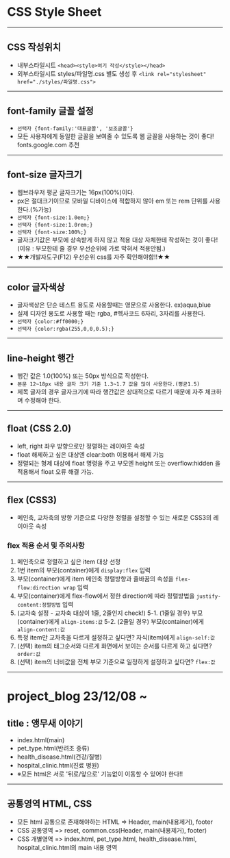 # CSS Style Sheet
----
## CSS 작성위치
* 내부스타일시트 `<head><style>여기 작성</style></head>`
* 외부스타일시트 styles/파일명.css 별도 생성 후 
    `<link rel="stylesheet" href="./styles/파일명.css">`
----
## font-family 글꼴 설정
* `선택자 {font-family:'대표글꼴', '보조글꼴'}`
* 모든 사용자에게 동일한 글꼴을 보여줄 수 있도록 웹 글꼴을 사용하는 것이 좋다! fonts.google.com 추천 
----
## font-size 글자크기
* 웹브라우저 평균 글자크기는 16px(100%)이다.
* px은 절대크기이므로 모바일 디바이스에 적합하지 않아 em 또는 rem 단위를 사용한다.(%가능)
* `선택자 {font-size:1.0em;}`
* `선택자 {font-size:1.0rem;}`
* `선택자 {font-size:100%;}`
* 글자크기값은 부모에 상속받게 하지 않고 적용 대상 자체한테 작성하는 것이 좋다!(이유 : 부모한테 줄 경우 우선순위에 가로 막혀서 적용안됨.)
* ★★개발자도구(F12) 우선순위 css를 자주 확인해야함!!★★
----
## color 글자색상
* 글자색상은 단순 테스트 용도로 사용할때는 영문으로 사용한다. ex)aqua,blue
* 실제 디자인 용도로 사용할 때는 rgba, #헥사코드 6자리, 3자리를 사용한다.
* `선택자 {color:#ff0000;}`
* `선택자 {color:rgba(255,0,0,0.5);}`
----
## line-height 행간
* 행간 값은 1.0(100%) 또는 50px 방식으로 작성한다.
* `본문 12~18px 내용 글자 크기 기준 1.3~1.7 값을 많이 사용한다.(평균1.5)`
* 제목 글자의 경우 글자크기에 따라 행간값은 상대적으로 다르기 때문에 자주 체크하며 수정해야 한다.
----
## float (CSS 2.0)
* left, right 좌우 방향으로만 정렬하는 레이아웃 속성
* float 해제하고 싶은 대상엔 clear:both 이용해서 해제 가능
* 정렬되는 형제 대상에 float 명령을 주고 부모엔 height 또는 overflow:hidden 을 적용해서 float 오류 해결 가능.
----
## flex (CSS3)
* 메인축, 교차축의 방향 기준으로 다양한 정렬을 설정할 수 있는 새로운 CSS3의 레이아웃 속성
### flex 적용 순서 및 주의사항
1. 메인축으로 정렬하고 싶은 item 대상 선정
2. 1번 item의 부모(container)에게 `display:flex` 입력
3. 부모(container)에게 item 메인축 정렬방향과 줄바꿈의 속성을 `flex-flow:direction wrap` 입력
4. 부모(container)에게 flex-flow에서 정한 direction에 따라 정렬방법을 `justify-content:정렬방법` 입력
5. (교차축 설정 - 교차축 대상이 1줄, 2줄인지 check!)
5-1. (1줄일 경우) 부모(container)에게 `align-items:값`
5-2. (2줄일 경우) 부모(container)에게 `align-content:값`
6. 특정 item만 교차축을 다르게 설정하고 싶다면? 자식(item)에게 `align-self:값`
7. (선택) item의 태그순서와 다르게 화면에서 보이는 순서를 다르게 하고 싶다면? `order:값`
8. (선택) item의 너비값을 전체 부모 기준으로 일정하게 설정하고 싶다면? `flex:값` 
--------
# project_blog 23/12/08 ~
## title : 앵무새 이야기
* index.html(main)
* pet_type.html(반려조 종류)
* health_disease.html(건강/질병)
* hospital_clinic.html(진료 병원)
* ※모든 html은 서로 '뒤로/앞으로' 기능없이 이동할 수 있어야 한다!!
----
## 공통영역 HTML, CSS
* 모든 html 공통으로 존재해야하는 HTML => Header, main(내용제거), footer
* CSS 공통영역 => reset, common.css(Header, main(내용제거), footer) 
* CSS 개별영역 => index.html, pet_type.html, health_disease.html, hospital_clinic.html의 main 내용 영역
